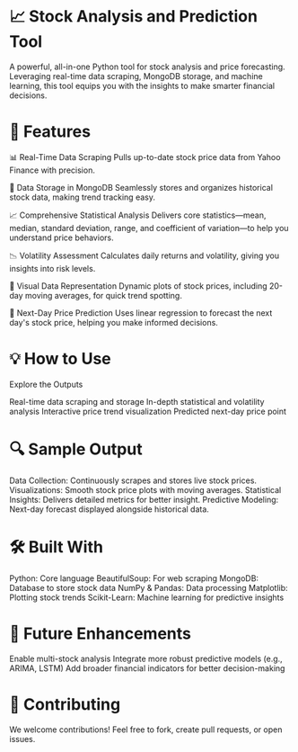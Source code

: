 # 📈 Stock Analysis and Prediction Tool
A powerful, all-in-one Python tool for stock analysis and price forecasting. Leveraging real-time data scraping, MongoDB storage, and machine learning, this tool equips you with the insights to make smarter financial decisions.

# 🚀 Features
📊 Real-Time Data Scraping
Pulls up-to-date stock price data from Yahoo Finance with precision.

💾 Data Storage in MongoDB
Seamlessly stores and organizes historical stock data, making trend tracking easy.

📈 Comprehensive Statistical Analysis
Delivers core statistics—mean, median, standard deviation, range, and coefficient of variation—to help you understand price behaviors.

📉 Volatility Assessment
Calculates daily returns and volatility, giving you insights into risk levels.

🎨 Visual Data Representation
Dynamic plots of stock prices, including 20-day moving averages, for quick trend spotting.

🔮 Next-Day Price Prediction
Uses linear regression to forecast the next day's stock price, helping you make informed decisions.

# 💡 How to Use

Explore the Outputs

Real-time data scraping and storage
In-depth statistical and volatility analysis
Interactive price trend visualization
Predicted next-day price point
# 🔍 Sample Output
Data Collection: Continuously scrapes and stores live stock prices.
Visualizations: Smooth stock price plots with moving averages.
Statistical Insights: Delivers detailed metrics for better insight.
Predictive Modeling: Next-day forecast displayed alongside historical data.
# 🛠️ Built With
Python: Core language
BeautifulSoup: For web scraping
MongoDB: Database to store stock data
NumPy & Pandas: Data processing
Matplotlib: Plotting stock trends
Scikit-Learn: Machine learning for predictive insights
# 🚀 Future Enhancements
Enable multi-stock analysis
Integrate more robust predictive models (e.g., ARIMA, LSTM)
Add broader financial indicators for better decision-making
# 🌟 Contributing
We welcome contributions! Feel free to fork, create pull requests, or open issues.
